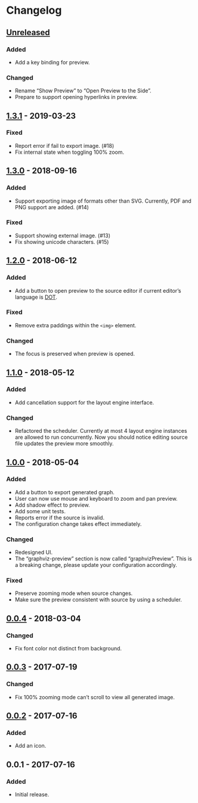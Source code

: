 # Changelog

## [Unreleased]

### Added

- Add a key binding for preview.

### Changed

- Rename “Show Preview” to “Open Preview to the Side”.
- Prepare to support opening hyperlinks in preview.

## [1.3.1] - 2019-03-23

### Fixed

- Report error if fail to export image. (#18)
- Fix internal state when toggling 100% zoom.

## [1.3.0] - 2018-09-16

### Added

- Support exporting image of formats other than SVG. Currently, PDF and PNG support are added. (#14)

### Fixed

- Support showing external image. (#13)
- Fix showing unicode characters. (#15)

## [1.2.0] - 2018-06-12

### Added

- Add a button to open preview to the source editor if current editor’s language is
  [DOT](https://en.wikipedia.org/wiki/DOT_(graph_description_language)).

### Fixed

- Remove extra paddings within the `<img>` element.

### Changed

- The focus is preserved when preview is opened.

## [1.1.0] - 2018-05-12

### Added

- Add cancellation support for the layout engine interface.

### Changed

- Refactored the scheduler. Currently at most 4 layout engine instances are allowed to run concurrently. Now you should
  notice editing source file updates the preview more smoothly.

## [1.0.0] - 2018-05-04

### Added

- Add a button to export generated graph.
- User can now use mouse and keyboard to zoom and pan preview.
- Add shadow effect to preview.
- Add some unit tests.
- Reports error if the source is invalid.
- The configuration change takes effect immediately.

### Changed

- Redesigned UI.
- The “graphviz-preview” section is now called “graphvizPreview”. This is a breaking change, please update your
  configuration accordingly.

### Fixed

- Preserve zooming mode when source changes.
- Make sure the preview consistent with source by using a scheduler.

## [0.0.4] - 2018-03-04

### Changed

- Fix font color not distinct from background.

## [0.0.3] - 2017-07-19

### Changed

- Fix 100% zooming mode can’t scroll to view all generated image.

## [0.0.2] - 2017-07-16

### Added

- Add an icon.

## 0.0.1 - 2017-07-16

### Added

- Initial release.

[Unreleased]: https://github.com/EFanZh/Graphviz-Preview/compare/v1.3.1...master
[1.3.1]: https://github.com/EFanZh/Graphviz-Preview/compare/v1.3.0...v1.3.1
[1.3.0]: https://github.com/EFanZh/Graphviz-Preview/compare/v1.2.0...v1.3.0
[1.2.0]: https://github.com/EFanZh/Graphviz-Preview/compare/v1.1.0...v1.2.0
[1.1.0]: https://github.com/EFanZh/Graphviz-Preview/compare/v1.0.0...v1.1.0
[1.0.0]: https://github.com/EFanZh/Graphviz-Preview/compare/v0.0.4...v1.0.0
[0.0.4]: https://github.com/EFanZh/Graphviz-Preview/compare/v0.0.3...v0.0.4
[0.0.3]: https://github.com/EFanZh/Graphviz-Preview/compare/v0.0.2...v0.0.3
[0.0.2]: https://github.com/EFanZh/Graphviz-Preview/compare/v0.0.1...v0.0.2
